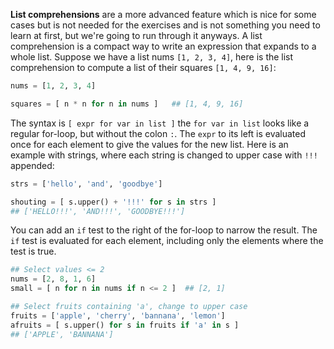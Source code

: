 **List comprehensions** are a more advanced feature which is nice for some cases but is not needed for the exercises and is not something you need to learn at first, but we're going to run through it anyways. A list comprehension is a compact way to write an expression that expands to a whole list. Suppose we have a list nums `[1, 2, 3, 4]`, here is the list comprehension to compute a list of their squares `[1, 4, 9, 16]`:
    
```python    
nums = [1, 2, 3, 4]

squares = [ n * n for n in nums ]   ## [1, 4, 9, 16]
```

The syntax is `[ expr for var in list ]` the `for var in list` looks like a regular for-loop, but without the colon `:`. The `expr` to its left is evaluated once for each element to give the values for the new list. Here is an example with strings, where each string is changed to upper case with `!!!` appended:

    
```python    
strs = ['hello', 'and', 'goodbye']

shouting = [ s.upper() + '!!!' for s in strs ]
## ['HELLO!!!', 'AND!!!', 'GOODBYE!!!']
```

You can add an `if` test to the right of the for-loop to narrow the result. The `if` test is evaluated for each element, including only the elements where the test is true.

```python
## Select values <= 2
nums = [2, 8, 1, 6]
small = [ n for n in nums if n <= 2 ]  ## [2, 1]

## Select fruits containing 'a', change to upper case
fruits = ['apple', 'cherry', 'bannana', 'lemon']
afruits = [ s.upper() for s in fruits if 'a' in s ]
## ['APPLE', 'BANNANA']
```
